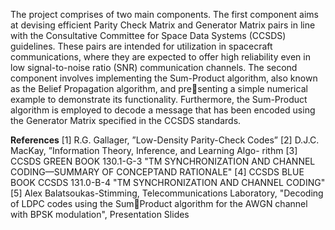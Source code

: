 The project comprises of two main components. The first component aims at devising efficient Parity Check Matrix and Generator Matrix pairs in line with the Consultative Committee for Space Data Systems (CCSDS) guidelines. These pairs are intended for utilization in spacecraft communications, where they are expected to offer high reliability even in low signal-to-noise ratio (SNR) communication channels. The second component involves implementing the Sum-Product algorithm, also known as the Belief Propagation algorithm, and presenting a simple numerical example to demonstrate its functionality. Furthermore, the Sum-Product algorithm is employed to decode a message that has been encoded using the Generator Matrix specified in the CCSDS standards.

**References**
[1] R.G. Gallager, ”Low-Density Parity-Check Codes”
[2] D.J.C. MacKay, ”Information Theory, Inference, and Learning Algo- rithm
[3] CCSDS GREEN BOOK 130.1-G-3 "TM SYNCHRONIZATION AND CHANNEL CODING—SUMMARY
OF CONCEPTAND RATIONALE"
[4] CCSDS BLUE BOOK CCSDS 131.0-B-4 "TM SYNCHRONIZATION AND CHANNEL CODING"
[5] Alex Balatsoukas-Stimming, Telecommunications Laboratory, "Decoding of LDPC codes using the SumProduct algorithm for the AWGN channel with BPSK modulation", Presentation Slides
